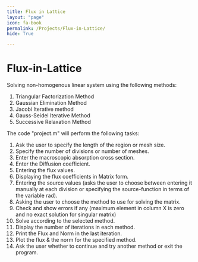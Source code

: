 ```yaml
---
title: Flux in Lattice
layout: "page"
icon: fa-book
permalink: /Projects/Flux-in-Lattice/
hide: True

---
```


# Flux-in-Lattice
Solving non-homogenous linear system using the following methods:
1. Triangular Factorization Method
2. Gaussian Elimination Method
3. Jacobi Iterative method
4. Gauss-Seidel Iterative Method
5. Successive Relaxation Method

The code "project.m" will perform the following tasks:
1. Ask the user to specify the length of the region or mesh size.
2. Specify the number of divisions or number of meshes.
3. Enter the macroscopic absorption cross section.
4. Enter the Diffusion coefficient.
5. Entering the flux values.
6. Displaying the flux coefficients in Matrix form.
7. Entering the source values (asks the user to choose between entering it manually at each division or specifying the source-function in terms of the variable rad).
8. Asking the user to choose the method to use for solving the matrix.
9. Check and show errors if any (maximum element in column X is zero and no exact solution for singular matrix)
10. Solve according to the selected method.
10. Display the number of iterations in each method.
11. Print the Flux and Norm in the last iteration.
12. Plot the flux & the norm for the specified method.
13. Ask the user whether to continue and try another method or exit the program.
